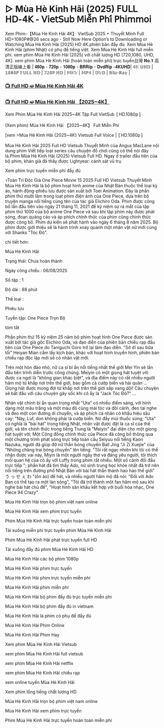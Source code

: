 # ▷ Mùa Hè Kinh Hãi (2025) 𝖥𝖴𝖫𝖫 𝖧𝖣-𝟦𝖪 - 𝖵𝗂𝖾𝗍𝖲𝗎𝖻 𝖬𝗂𝖾̂̃𝗇 𝖯𝗁𝗂́ 𝖯𝗁𝗂𝗆𝗆𝗈𝗂

Xem Phim-【Mùa Hè Kinh Hãi 4K】 VietSub 2025 + Thuyết Minh Full HD+1080P#@26 secs ago - Still Now Here Option’s to Downloading or Watching Mùa Hè Kinh Hãi (2025) HD 4K.phiên bản đầy đủ. Xem Mùa Hè Kinh Hãi (phim Nhật) có phụ đề tiếng việt. Xem Mùa Hè Kinh Hãi full miễn phí. xem phim Mùa Hè Kinh Hãi (2025) với chất lượng HD [720,1080, UHD, 4K]. xem phim Mùa Hè Kinh Hãi (hoàn toàn miễn phí) trực tuyến台灣 𝐍𝐨.𝟏 高清正版線上看 | 𝟒𝟔𝟎𝐩 - 𝟕𝟐𝟎𝐩 - 𝟏𝟎𝟖𝟎𝐩 - 𝐁𝐑𝐑𝐢𝐩 - 𝐃𝐯𝐝𝐑𝐢𝐩 -𝟒𝐊𝐔𝐇𝐃| 𝟜𝕂 𝕌ℍ𝔻 | 𝟙𝟘𝟠𝟘ℙ 𝔽𝕌𝕃𝕃 ℍ𝔻 | 𝟟𝟚𝟘ℙ ℍ𝔻 | 𝕄𝕂𝕍 | 𝕄ℙ𝟜 | 𝔻𝕍𝔻 | 𝔹𝕝𝕦-ℝ𝕒𝕪 |

### [📺 Full HD ➫️ Mùa Hè Kinh Hãi 4K](https://t.co/ktiC12LIu6)

### [📺 Full HD ➫️ Mùa Hè Kinh Hãi 【2025~4K】](https://t.co/ktiC12LIu6)

Xem Phim Mùa Hè Kinh Hãi 2025~4K Tập Full VietSub 〚HD.1080p〛

(Xem phim) Mùa Hè Kinh Hãi 【2025~4K】 Full Miễn Phí

[xem >Mùa Hè Kinh Hãi {2025~4K} Vietsub Full Voice | 〚HD.1080p〛

Mùa Hè Kinh Hãi 2025 Full HD Vietsub Thuyết Minh của Angus MacLane nội dung phim Viết tiếp loạt series câu chuyện đồ chơi cũng có thể nói đây là.Phim Mùa Hè Kinh Hãi (2025) Vietsub Full HD. Ngay ở trailer đầu tiên của bộ phim, khán giả đã thấy được Lightyear: cảnh sát vũ trụ

Xem phim trực tuyến miễn phí đầy đủ

วToàn Trí Độc Giả One Piece Movie 15 2025 Full HD Vietsub Thuyết Minh Mùa Hè Kinh Hãi là bộ phim hoạt hình anime của Nhật Bản thuộc thể loại kỳ ảo, hành động-phiêu lưu được sản xuất bởi Toei Animation. Đây là phần phim thứ mười lăm trong loạt phim điện ảnh của One Piece, dựa trên bộ truyện manga nổi tiếng cùng tên của tác giả Eiichiro Oda. Phim được công bố lần đầu tiên vào ngày 21 tháng 11, 2021 để kỷ niệm sự ra mắt của tập phim thứ 1000 của bộ anime One Piece và sau khi tập phim này được phát sóng, đoạn quảng cáo và áp phích chính thức của phim cũng chính thức được công bố. Phim dự kiến sẽ phát hành vào ngày 6 tháng 8 năm 2025. Bộ phim được giới thiệu sẽ là hành trình xoay quanh một nhân vật nữ mới cùng với Shanks "Tóc Đỏ".

chi tiết hơn:

Mùa Hè Kinh Hãi

Trạng thái: Chưa hoàn thành

Ngày công chiếu : 06/08/2025

Số tập : 1

Độ dài : 88 phút

Thể loại :

Phiêu lưu

Tuyển tập: One Piece Trọn Bộ

tóm tắt

Phần phim thứ 15 kỷ niệm 25 năm bộ phim hoạt hình One Piece được sản xuất bởi tác giả gốc Eiichiro Oda, và đạo diễn của phiên bản chiếu rạp đầu tiên của One Piece do Taniguchi Goro trở lại làm đạo diễn. "Sở dĩ sau bữa tối" Heiyan Mian cầm lấy kịch bản, khác với hoạt hình truyền hình, phiên bản chiếu rạp độc lập mới sẽ có nhân vật mới.

Trên một hòn đảo nhỏ, nữ ca sĩ bí ẩn nổi tiếng nhất thế giới Mei Yin sẽ lần đầu tiên trình diễn trước công chúng. Meiyin có một giọng hát tuyệt vời được ca ngợi là "không gian khác biệt", và địa điểm này có rất nhiều người hâm mộ từ khắp nơi trên thế giới, bao gồm cả cướp biển và hải quân ... Giọng hát được mong đợi từ khắp nơi trên thế giới sắp vang dội! Câu chuyện sẽ bắt đầu với câu chuyện gây sốc khi cô ấy là "Jack Tóc Đỏ?" ...

Nhân vật chính bí ẩn quan trọng nhất "Uta" có nhiều điểm sáng, với hình dạng một màu trắng và một màu đỏ cùng mái tóc và đôi cánh, đeo tai nghe và đeo một con đường di chuyển, và áp phích cá nhân có khẩu hiệu sâu cay: "Này, Luf, don không phải là cướp biển. Nó đầy mùi thuốc súng; "Uta" có nghĩa là "bài hát" trong tiếng Nhật, nhân vật được đặt là ca sĩ của thế giới, và tên chính thức trong tiếng Trung là "Meiyin" đại diện cho một giọng hát tuyệt vời; Một Cộng đồng chính thức của Piece đã công bố thông qua một chương trình phát sóng trực tiếp toàn cầu Seiyuu nổi tiếng Kaori Nazuka, người đã giúp đỡ nữ thần bóng chuyền Ball Jing "Ji Zi Xuejie" của "Những chàng trai bóng chuyền" lên tiếng: "Tôi rất ngạc nhiên khi tôi có thể nhận được vai này, Miyin là một người ngây thơ và đáng yêu người, tôi thích mối quan hệ của cô ấy với Luffy trong phim rất nhiều. Một số cảnh đối đầu trực tiếp "; phần hát đã tìm thấy Ado, nữ sinh trung học khỏe nhất đã trở nên nổi tiếng trên đường phố Nhật Bản với bài hát thần thánh hao hao thế giới" う っ せ ぇ わ "(ồn ào) để hát, và nhiều người hâm mộ đã nói: "Đối với Ado Bạn có thể tạo ra một làn sóng", "Tôi đã trở thành một fan hâm mộ sau khi nghe bài hát chủ đề", "Hoạt hình sân khấu kết hợp với buổi hòa nhạc, One Piece 94 Crazy".

Mùa Hè Kinh Hãi trọn bộ phim việt nam online

Mùa Hè Kinh Hãi xem phim trực tuyến

Phim Mùa Hè Kinh Hãi trực tuyến hoàn toàn miễn phí

Tải xuống miễn phí trực tuyến phim Mùa Hè Kinh Hãi

Phim Mùa Hè Kinh Hãi phát trực tuyến full HD

Tải xuống đầy đủ phim Mùa Hè Kinh Hãi HD

Mùa Hè Kinh Hãi các bộ phim 1080p

Mùa Hè Kinh Hãi phim trực tuyến

Mùa Hè Kinh Hãi phim trực tuyến miễn phí

Mùa Hè Kinh Hãi phim miễn phí

Mùa Hè Kinh Hãi bộ phim đầy đủ trực tuyến miễn phí

Mùa Hè Kinh Hãi bộ phim đầy đủ in vietnam

Mùa Hè Kinh Hãi là phim có phụ đề đầy đủ

Mùa Hè Kinh Hãi Phim Online

Mùa Hè Kinh Hãi Phim Hay

Xem phim Mùa Hè Kinh Hãi Vietsub

xem phim Mùa Hè Kinh Hãi full vietsub

xem phim Mùa Hè Kinh Hãi netflix

xem phim Mùa Hè Kinh Hãi chiếu rạp

xem online tuyến Mùa Hè Kinh Hãi

Xem phim lồng tiếng chất lượng HD

Mùa Hè Kinh Hãi trọn bộ phim việt nam online

Mùa Hè Kinh Hãi xem phim trực tuyến

Phim Mùa Hè Kinh Hãi trực tuyến hoàn toàn miễn phí
